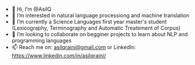 - 👋 Hi, I’m @AsilQ
- 👀 I’m interested in natural language processiong and machine translation
- 🌱 I’m currently a Science Languages first year master's student (Lexicography, Terminography and Automatic Treatement of Corpus)
- 💞️ I’m looking to collaborate on begginer projects to learn about NLP and programming languages
- 📫 Reach me on: asilqraini@gmail.com or LinkedIn: https://www.linkedin.com/in/asilqraini/

<!---
AsilQ/AsilQ is a ✨ special ✨ repository because its `README.md` (this file) appears on your GitHub profile.
You can click the Preview link to take a look at your changes.
--->
